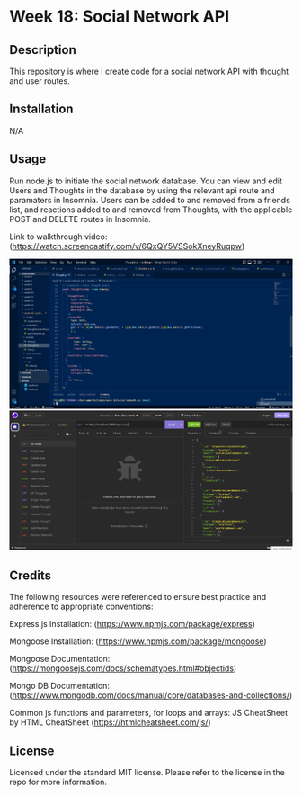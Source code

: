 # Week 18: Social Network API

## Description

This repository is where I create code for a social network API with thought and user routes.

## Installation

N/A

## Usage

Run node.js to initiate the social network database. You can view and edit Users and Thoughts in the database by using the relevant api route and paramaters in Insomnia. Users can be added to and removed from a friends list, and reactions added to and removed from Thoughts, with the applicable POST and DELETE routes in Insomnia.

Link to walkthrough video: (https://watch.screencastify.com/v/6QxQY5VSSokXneyRuqpw)

![Screenshot of VS Code model](./assets/images/social-network-thought-model.png)
![Screenshot of insomnia GET route](./assets/images/social-network-insomnia-routes.png)

## Credits

The following resources were referenced to ensure best practice and adherence to appropriate conventions:

Express.js Installation: (https://www.npmjs.com/package/express)

Mongoose Installation: (https://www.npmjs.com/package/mongoose)

Mongoose Documentation: (https://mongoosejs.com/docs/schematypes.html#objectids)

Mongo DB Documentation: (https://www.mongodb.com/docs/manual/core/databases-and-collections/)

Common js functions and parameters, for loops and arrays: JS CheatSheet by HTML CheatSheet (https://htmlcheatsheet.com/js/)

## License

Licensed under the standard MIT license. Please refer to the license in the repo for more information.
